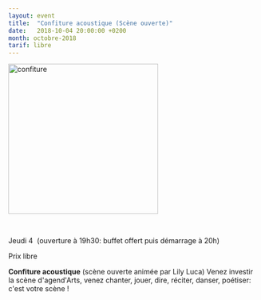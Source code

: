 ```yaml
---
layout: event
title:  "Confiture acoustique (Scène ouverte)"
date:   2018-10-04 20:00:00 +0200
month: octobre-2018
tarif: libre
---
```

<span style="font-weight:400;"><img class="alignleft size-medium wp-image-2002" src="http://localhost/wpagendarts/wp-content/uploads/2017/02/confiture.jpg?w=300" alt="confiture" width="300" height="300" srcset="http://localhost/wpagendarts/wp-content/uploads/2017/02/confiture.jpg 600w, http://localhost/wpagendarts/wp-content/uploads/2017/02/confiture-300x300.jpg 300w, http://localhost/wpagendarts/wp-content/uploads/2017/02/confiture-150x150.jpg 150w" sizes="(max-width: 300px) 100vw, 300px" /></span>

&nbsp;

<span style="font-weight:400;">Jeudi 4  (ouverture à 19h30: buffet offert puis démarrage à 20h) </span>

<span style="font-weight:400;">Prix libre</span>

**Confiture acoustique** <span style="font-weight:400;">(scène ouverte animée par Lily Luca) Venez investir la scène d'agend'Arts, venez chanter, jouer, dire, réciter, danser, poétiser: c'est votre scène ! </span>